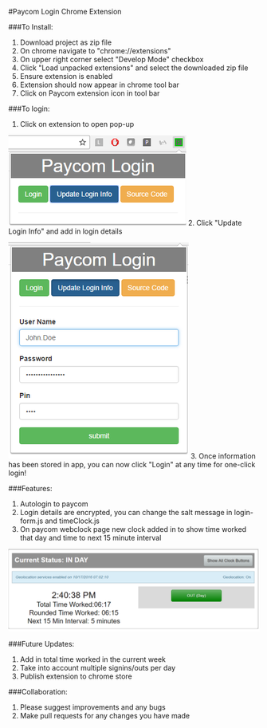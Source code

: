 #Paycom Login Chrome Extension 


###To Install:

1. Download project as zip file
2. On chrome navigate to "chrome://extensions"
3. On upper right corner select "Develop Mode" checkbox
4. Click "Load unpacked extensions" and select the downloaded zip file
5. Ensure extension is enabled
6. Extension should now appear in chrome tool bar
7. Click on Paycom extension icon in tool bar

###To login: 

1. Click on extension to open pop-up

  ![alt tag](/images/extension-pic-2.png)
2. Click "Update Login Info" and add in login details

  ![alt tag](/images/extension-pic-1.png)
3. Once information has been stored in app, you can now click "Login" at any time for one-click login!

###Features:

1. Autologin to paycom
2. Login details are encrypted, you can change the salt message in login-form.js and timeClock.js 
3. On paycom webclock page new clock added in to show time worked that day and time to next 15 minute interval

![alt tag](/images/extension-pic-3.png)

###Future Updates:

1. Add in total time worked in the current week
2. Take into account multiple signins/outs per day
3. Publish extension to chrome store

###Collaboration:

1. Please suggest improvements and any bugs
2. Make pull requests for any changes you have made
